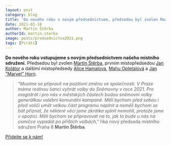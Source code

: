 ```yaml
---
layout: post
category: blog
title: 'Do nového roku s novým předsednictvem, předsedou byl zvolen Martin Štěrba'
date: 2021-01-18
author: Martin Štěrba
authorId: martin.sterba
image: posts/predsednictvo2021.png
tags: [Piráti]
---
```


**Do nového roku vstupujeme s novým předsednictvem našeho místního sdružení.** Předsedou byl zvolen [Martin Štěrba](https://praha8.pirati.cz/lide/martin-sterba/), prvním místopředsedou [Jan Kolátor](https://praha8.pirati.cz/lide/jan-kolator/) a dalšími místopředsedy [Alice Hamalova](https://praha8.pirati.cz/lide/alice-hamalova/), [Mahu Opletalová](https://praha8.pirati.cz/lide/magdalena-opletalova/) a [Jan "Marvel" Horn](https://praha8.pirati.cz/lide/jan-horn/). 

> *"Musíme se připravit na pozitivní změnu ve společnosti. V Praze máme reálnou šanci vyhrát volby do Sněmovny v roce 2021. Pro magistrát i pro nás v městských částech budou sněmovní volby generálkou volební komunální kampaně. Měli bychom před sebou i před voliči umět velkou část programu naplnit a neměli bychom se bát přiznat, že některé věci jsme zkrátka splnit nemohli, protože jsme v opozici. Měli bychom se připravovat na to, jak to bude u nás na osmičce vypadat po příštích volbách,"* říká nový předseda místního sdružení Praha 8 **Martin Štěrba**. 

[Přidejte se k nám!](https://praha8.pirati.cz/kontakt/) 
